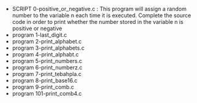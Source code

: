 - SCRIPT 0-positive_or_negative.c : This program will assign a random number to the variable n each time it is executed. Complete the source code in order to print whether the number stored in the variable n is positive or negative
- program 1-last_digit.c
- program 2-print_alphabet.c
- program 3-print_alphabets.c
- program 4-print_alphabt.c
- program 5-print_numbers.c
- program 6-print_numberz.c
- program 7-print_tebahpla.c
- program 8-print_base16.c
- program 9-print_comb.c
- program 101-print_comb4.c

